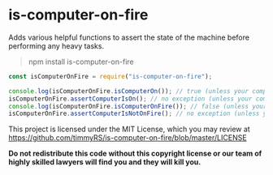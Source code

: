 # is-computer-on-fire

Adds various helpful functions to assert the state of the machine before performing any heavy tasks.

> npm install is-computer-on-fire

```JavaScript
const isComputerOnFire = require("is-computer-on-fire");

console.log(isComputerOnFire.isComputerOn()); // true (unless your computer is off)
isComputerOnFire.assertComputerIsOn(); // no exception (unless your computer is off)
console.log(isComputerOnFire.isComputerOnFire()); // false (unless your computer is burning)
isComputerOnFire.assertComputerIsNotOnFire(); // no exception (unless your computer is burning)
```

This project is licensed under the MIT License, which you may review at https://github.com/timmyRS/is-computer-on-fire/blob/master/LICENSE

**Do not redistribute this code without this copyright license or our team of highly skilled lawyers will find you and they will kill you.**
